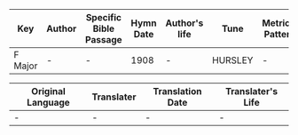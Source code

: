 Key | Author   | Specific Bible Passage     |Hymn Date |Author's life |Tune |Metrical Pattern   |Composer/Source
-- | --------- | ---------------------------|----------|--------------|-----|-------------------|-------------  
F Major |- |- |1908 |- |HURSLEY |- |Peter Ritter

Original Language | Translater | Translation Date   | Translater's Life  
----------------- | --------- | --------------------|-------------     
\- |- |- |-
